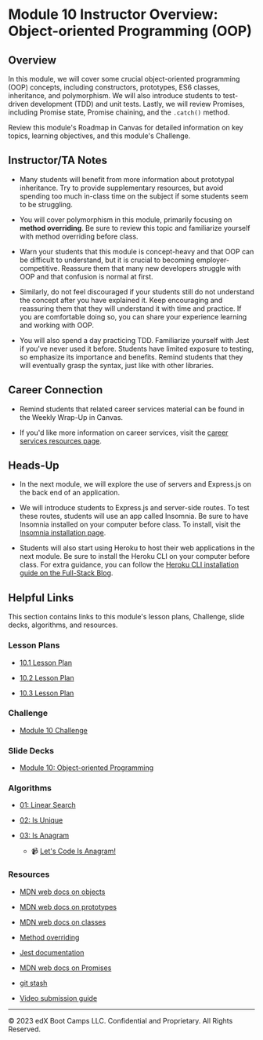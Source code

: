 # Module 10 Instructor Overview: Object-oriented Programming (OOP)

## Overview

In this module, we will cover some crucial object-oriented programming (OOP) concepts, including constructors, prototypes, ES6 classes, inheritance, and polymorphism. We will also introduce students to test-driven development (TDD) and unit tests. Lastly, we will review Promises, including Promise state, Promise chaining, and the `.catch()` method.

Review this module's Roadmap in Canvas for detailed information on key topics, learning objectives, and this module's Challenge.

## Instructor/TA Notes

* Many students will benefit from more information about prototypal inheritance. Try to provide supplementary resources, but avoid spending too much in-class time on the subject if some students seem to be struggling.

* You will cover polymorphism in this module, primarily focusing on **method overriding**. Be sure to review this topic and familiarize yourself with method overriding before class. 

* Warn your students that this module is concept-heavy and that OOP can be difficult to understand, but it is crucial to becoming employer-competitive. Reassure them that many new developers struggle with OOP and that confusion is normal at first. 

* Similarly, do not feel discouraged if your students still do not understand the concept after you have explained it. Keep encouraging and reassuring them that they will understand it with time and practice. If you are comfortable doing so, you can share your experience learning and working with OOP.

* You will also spend a day practicing TDD. Familiarize yourself with Jest if you've never used it before. Students have limited exposure to testing, so emphasize its importance and benefits. Remind students that they will eventually grasp the syntax, just like with other libraries.

## Career Connection

* Remind students that related career services material can be found in the Weekly Wrap-Up in Canvas.

* If you'd like more information on career services, visit the [career services resources page](https://careernetwork.2u.com/?utm_medium=Academics&utm_source=boot_camp/).

## Heads-Up

* In the next module, we will explore the use of servers and Express.js on the back end of an application.

* We will introduce students to Express.js and server-side routes. To test these routes, students will use an app called Insomnia. Be sure to have Insomnia installed on your computer before class. To install, visit the [Insomnia installation page](https://insomnia.rest/download).

* Students will also start using Heroku to host their web applications in the next module. Be sure to install the Heroku CLI on your computer before class. For extra guidance, you can follow the [Heroku CLI installation guide on the Full-Stack Blog](https://coding-boot-camp.github.io/full-stack/heroku/how-to-install-the-heroku-cli).

## Helpful Links

This section contains links to this module's lesson plans, Challenge, slide decks, algorithms, and resources.

### Lesson Plans

  * [10.1 Lesson Plan](./01-Day_Intro-OOP/10.1-LESSON-PLAN.md)

  * [10.2 Lesson Plan](./02-Test_Driven_Development/10.2-LESSON-PLAN.md)

  * [10.3 Lesson Plan](./03-Day_Promises/10.3-LESSON-PLAN.md)

### Challenge

  * [Module 10 Challenge](../../../01-Class-Content/10-OOP/02-Challenge)

### Slide Decks

  * [Module 10: Object-oriented Programming](https://docs.google.com/presentation/d/1DtkslDqhc1kio8D9d3N2jRUAKzJW3BXa6RWRQHzV7Nc/edit?usp=sharing)

### Algorithms

  * [01: Linear Search](../../../01-Class-Content/10-OOP/03-Algorithms/01-linear-search)

  * [02: Is Unique](../../../01-Class-Content/10-OOP/03-Algorithms/02-is-unique)

  * [03: Is Anagram](../../../01-Class-Content/10-OOP/03-Algorithms/03-is-anagram)

    * 📹 [Let's Code Is Anagram!](https://2u-20.wistia.com/medias/8hnpk2wu29)

### Resources

  * [MDN web docs on objects](https://developer.mozilla.org/en-US/docs/Web/JavaScript/Reference/Global_Objects/Object) 

  * [MDN web docs on prototypes](https://developer.mozilla.org/en-US/docs/Web/JavaScript/Reference/Global_Objects/Object/prototype)

  * [MDN web docs on classes](https://developer.mozilla.org/en-US/docs/Web/JavaScript/Reference/Classes)

  * [Method overriding](https://javascript.info/class-inheritance#overriding-a-method)

  * [Jest documentation](https://jestjs.io/docs/en/getting-started)
  
  * [MDN web docs on Promises](https://developer.mozilla.org/en-US/docs/Web/JavaScript/Reference/Global_Objects/Promise)

  * [git stash](https://www.git-scm.com/docs/git-stash)

  * [Video submission guide](https://coding-boot-camp.github.io/full-stack/computer-literacy/video-submission-guide)

---
© 2023 edX Boot Camps LLC. Confidential and Proprietary. All Rights Reserved.
